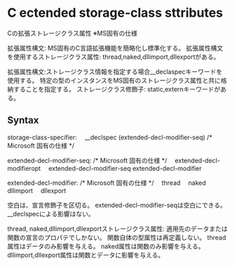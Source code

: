 # C ectended storage-class sttributes
Cの拡張ストレージクラス属性
※MS固有の仕様

拡張属性構文:
MS固有のC言語拡張機能を簡略化し標準化する。
拡張属性構文を使用するストレージクラス属性:
thread,naked,dllimport,dllexportがある。

拡張属性構文:ストレージクラス情報を指定する場合__declaspecキーワードを使用する。
特定の型のインスタンスをMS固有のストレージクラス属性と共に格納することを指定する。
ストレージクラス修飾子: static,externキーワードがある。


## Syntax
storage-class-specifier:
 __declspec (extended-decl-modifier-seq) /* Microsoft 固有の仕様 */

extended-decl-modifier-seq: /* Microsoft 固有の仕様 */
 extended-decl-modifieropt
 extended-decl-modifier-seq extended-decl-modifier

extended-decl-modifier: /* Microsoft 固有の仕様 */
 thread
 naked
 dllimport
 dllexport

空白は、宣言修飾子を区切る。
extended-decl-modifier-seqは空白にできる。
__declspecによる影響はない。

thread, naked,dllimport,dllexportストレージクラス属性:
適用先のデータまたは関数の宣言のプロパテでしかない。
関数自体の型属性は再定義しない。
thread属性はデータのみ影響を与える。
naked属性は関数のみ影響を与える。
dllimport,dllexport属性は関数とデータに影響を与える。